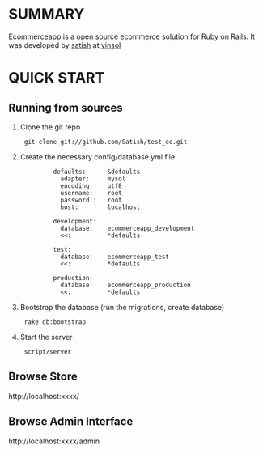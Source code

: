 SUMMARY
=======

Ecommerceapp is a open source ecommerce solution for Ruby on Rails.
It was developed by [satish](http://satishchauhan.com) at [vinsol](http://vinsol.com)

QUICK START
===========

Running from sources
---------------------------------------------------

1. Clone the git repo

        git clone git://github.com/Satish/test_ec.git

2. Create the necessary config/database.yml file

                defaults:      &defaults
                  adapter:     mysql
                  encoding:    utf8
                  username:    root
                  password :   root
                  host:        localhost

                development:
                  database:    ecommerceapp_development
                  <<:          *defaults

                test:
                  database:    ecommerceapp_test
                  <<:          *defaults

                production:
                  database:    ecommerceapp_production
                  <<:          *defaults
        
3. Bootstrap the database (run the migrations, create database)

        rake db:bootstrap

5. Start the server

        script/server

Browse Store
------------

http://localhost:xxxx/

Browse Admin Interface
----------------------

http://localhost:xxxx/admin